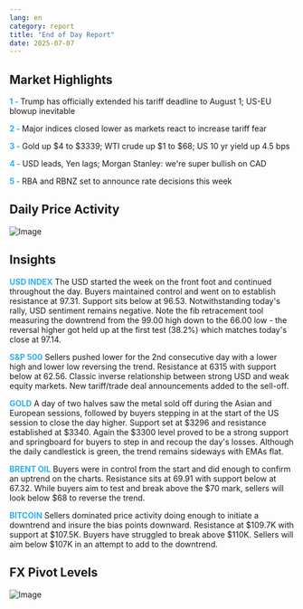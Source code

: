 ```yaml
---
lang: en
category: report
title: "End of Day Report"
date: 2025-07-07
---
```



<h2>Market Highlights</h2>
<strong style="color: #2caef7;">1 - </strong> Trump has officially extended his tariff deadline to August 1; US-EU blowup inevitable


<strong style="color: #2caef7;">2 - </strong> Major indices closed lower as markets react to increase tariff fear

<strong style="color: #2caef7;">3 - </strong> Gold up $4 to $3339; WTI crude up $1 to $68; US 10 yr yield up 4.5 bps

<strong style="color: #2caef7;">4 - </strong> USD leads, Yen lags; Morgan Stanley: we're super bullish on CAD

<strong style="color: #2caef7;">5 - </strong> RBA and RBNZ set to announce rate decisions this week



<h2>Daily Price Activity</h2>
<img src="https://markleighedu.github.io/img/Jul-2025/07-Jul-2025/price.jpg" alt="Image"/>

<h2>Insights</h2>
<strong style="color: #2caef7;">USD INDEX</strong> The USD started the week on the front foot and continued throughout the day. Buyers maintained control and went on to establish resistance at 97.31. Support sits below at 96.53. Notwithstanding today's rally, USD sentiment remains negative. Note the fib retracement tool measuring the downtrend from the 99.00 high down to the 66.00 low - the reversal higher got held up at the first test (38.2%) which matches today's close at 97.14.    

<strong style="color: #2caef7;">S&P 500</strong> Sellers pushed lower for the 2nd consecutive day with a lower high and lower low reversing the trend. Resistance at 6315 with support below at 62.56. Classic inverse relationship between strong USD and weak equity markets. New tariff/trade deal announcements added to the sell-off.   

<strong style="color: #2caef7;">GOLD</strong> A day of two halves saw the metal sold off during the Asian and European sessions, followed by buyers stepping in at the start of the US session to close the day higher. Support set at $3296 and resistance established at $3340. Again the $3300 level proved to be a strong support and springboard for buyers to step in and recoup the day's losses. Although the daily candlestick is green, the trend remains sideways with EMAs flat.

<strong style="color: #2caef7;">BRENT OIL</strong> Buyers were in control from the start and did enough to confirm an uptrend on the charts. Resistance sits at 69.91 with support below at 67.32. While buyers aim to test and break above the $70 mark, sellers will look below $68 to reverse the trend.  

<strong style="color: #2caef7;">BITCOIN</strong> Sellers dominated price activity doing enough to initiate a downtrend and insure the bias points downward. Resistance at $109.7K with support at $107.5K. Buyers have struggled to break above $110K. Sellers will aim below $107K in an attempt to add to the downtrend. 



<h2>FX Pivot Levels</h2>
<img src="https://markleighedu.github.io/img/Jul-2025/07-Jul-2025/pivot.jpg" alt="Image"/>